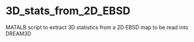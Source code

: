 # 3D_stats_from_2D_EBSD
MATALB script to extract 3D statistics from a 2D EBSD map to be read into DREAM3D

